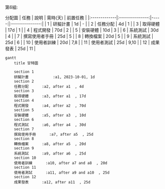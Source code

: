 第6組:

分配圖
| 任務 | 說明 | 需時(天) | 前置任務 |
|:-------------|:---------------:|-----:|:---------------:|
| 1 | 研擬計畫 | 1d | - |
| 2 | 任務分配 | 4d | 1 |
| 3 | 取得硬體 | 17d | 1 |
| 4 | 程式開發 | 70d | 2 |
| 5 | 安裝硬體 | 10d | 3 |
| 6 | 系統測試 | 30d | 4 |
| 7 | 撰寫使用者手冊 | 25d | 5 |
| 8 | 轉換檔案 | 20d | 5 |
| 9 | 系統測試 | 25d | 6 |
| 10 | 使用者訓練 | 20d | 7,8 |
| 11 | 使用者測試 | 25d | 9,10 |
| 12 | 成果發表 | 25d | 11 |

```mermaid
gantt
    title 甘特圖

    section 1
    研擬計畫           :a1, 2023-10-01, 1d
    section 2
    任務分配      :a2, after a1  , 4d
    section 3
    取得硬體      :a3, after a1  , 17d
    section 4
    程式開發      :a4, after a2  , 70d
    section 5
    安裝硬體      :a5, after a3  , 10d
    section 6
    程式測試      :a6, after a4  , 30d
    section 7
    撰寫使用手冊      :a7, after a5  , 25d
    section 8
    轉換檔案      :a8, after a5  , 20d
    section 9
    系統測試      :a9, after a6  , 25d
    section 10
    使用者訓練      :a10, after a7 and a8  , 20d
    section 11
    使用者測試      :a11, after a9 and a10  , 25d
    section 12
    成果發表      :a12, after a11  , 25d

```
